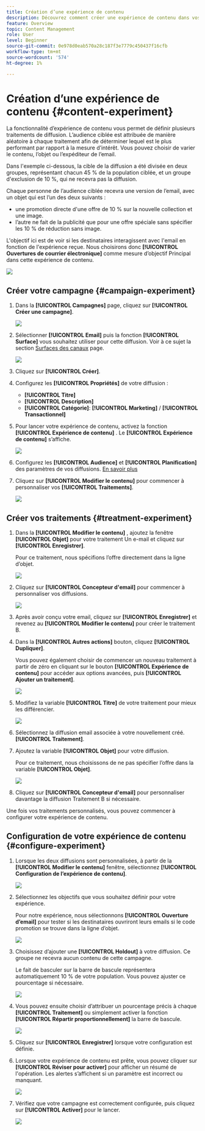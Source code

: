 ```yaml
---
title: Création d’une expérience de contenu
description: Découvrez comment créer une expérience de contenu dans vos campagnes
feature: Overview
topic: Content Management
role: User
level: Beginner
source-git-commit: 0e978d0eab570a28c187f3e7779c450437f16cfb
workflow-type: tm+mt
source-wordcount: '574'
ht-degree: 1%

---
```


# Création d’une expérience de contenu {#content-experiment}

La fonctionnalité d’expérience de contenu vous permet de définir plusieurs traitements de diffusion. L’audience ciblée est attribuée de manière aléatoire à chaque traitement afin de déterminer lequel est le plus performant par rapport à la mesure d’intérêt. Vous pouvez choisir de varier le contenu, l’objet ou l’expéditeur de l’email.

Dans l&#39;exemple ci-dessous, la cible de la diffusion a été divisée en deux groupes, représentant chacun 45 % de la population ciblée, et un groupe d&#39;exclusion de 10 %, qui ne recevra pas la diffusion.

Chaque personne de l’audience ciblée recevra une version de l’email, avec un objet qui est l’un des deux suivants :

* une promotion directe d&#39;une offre de 10 % sur la nouvelle collection et une image.
* l’autre ne fait de la publicité que pour une offre spéciale sans spécifier les 10 % de réduction sans image.

L&#39;objectif ici est de voir si les destinataires interagissent avec l&#39;email en fonction de l&#39;expérience reçue. Nous choisirons donc **[!UICONTROL Ouvertures de courrier électronique]** comme mesure d’objectif Principal dans cette expérience de contenu.

![](assets/content_experiment.png)

## Créer votre campagne {#campaign-experiment}

1. Dans la **[!UICONTROL Campagnes]** page, cliquez sur **[!UICONTROL Créer une campagne]**.

   ![](assets/content_experiment_1.png)

1. Sélectionner **[!UICONTROL Email]** puis la fonction **[!UICONTROL Surface]** vous souhaitez utiliser pour cette diffusion. Voir à ce sujet la section [Surfaces des canaux](../configuration/message-presets.md) page.

   ![](assets/content_experiment_2.png)

1. Cliquez sur **[!UICONTROL Créer]**.

1. Configurez les **[!UICONTROL Propriétés]** de votre diffusion :
   * **[!UICONTROL Titre]**
   * **[!UICONTROL Description]**
   * **[!UICONTROL Catégorie]**: **[!UICONTROL Marketing]** / **[!UICONTROL Transactionnel]**

1. Pour lancer votre expérience de contenu, activez la fonction **[!UICONTROL Expérience de contenu]** . Le **[!UICONTROL Expérience de contenu]** s’affiche.

   ![](assets/content_experiment_3.png)

1. Configurez les **[!UICONTROL Audience]** et **[!UICONTROL Planification]** des paramètres de vos diffusions. [En savoir plus](create-campaign.md)

1. Cliquez sur **[!UICONTROL Modifier le contenu]** pour commencer à personnaliser vos **[!UICONTROL Traitements]**.

   ![](assets/content_experiment_4.png)

## Créer vos traitements {#treatment-experiment}

1. Dans la **[!UICONTROL Modifier le contenu]** , ajoutez la fenêtre **[!UICONTROL Objet]** pour votre traitement Un e-mail et cliquez sur **[!UICONTROL Enregistrer]**.

   Pour ce traitement, nous spécifions l’offre directement dans la ligne d’objet.

   ![](assets/content_experiment_5.png)

1. Cliquez sur **[!UICONTROL Concepteur d&#39;email]** pour commencer à personnaliser vos diffusions.

   ![](assets/content_experiment_6.png)

1. Après avoir conçu votre email, cliquez sur **[!UICONTROL Enregistrer]** et revenez au **[!UICONTROL Modifier le contenu]** pour créer le traitement B.

1. Dans la **[!UICONTROL Autres actions]** bouton, cliquez **[!UICONTROL Dupliquer]**.

   Vous pouvez également choisir de commencer un nouveau traitement à partir de zéro en cliquant sur le bouton **[!UICONTROL Expérience de contenu]** pour accéder aux options avancées, puis **[!UICONTROL Ajouter un traitement]**.

   ![](assets/content_experiment_7.png)

1. Modifiez la variable **[!UICONTROL Titre]** de votre traitement pour mieux les différencier.

   ![](assets/content_experiment_8.png)

1. Sélectionnez la diffusion email associée à votre nouvellement créé. **[!UICONTROL Traitement]**.

1. Ajoutez la variable **[!UICONTROL Objet]** pour votre diffusion.

   Pour ce traitement, nous choisissons de ne pas spécifier l’offre dans la variable **[!UICONTROL Objet]**.

   ![](assets/content_experiment_9.png)

1. Cliquez sur **[!UICONTROL Concepteur d&#39;email]** pour personnaliser davantage la diffusion Traitement B si nécessaire.

Une fois vos traitements personnalisés, vous pouvez commencer à configurer votre expérience de contenu.

## Configuration de votre expérience de contenu {#configure-experiment}

1. Lorsque les deux diffusions sont personnalisées, à partir de la **[!UICONTROL Modifier le contenu]** fenêtre, sélectionnez **[!UICONTROL Configuration de l’expérience de contenu]**.

   ![](assets/content_experiment_10.png)

1. Sélectionnez les objectifs que vous souhaitez définir pour votre expérience.

   Pour notre expérience, nous sélectionnons **[!UICONTROL Ouverture d’email]** pour tester si les destinataires ouvriront leurs emails si le code promotion se trouve dans la ligne d’objet.

   ![](assets/content_experiment_11.png)

1. Choisissez d’ajouter une **[!UICONTROL Holdout]** à votre diffusion. Ce groupe ne recevra aucun contenu de cette campagne.

   Le fait de basculer sur la barre de bascule représentera automatiquement 10 % de votre population. Vous pouvez ajuster ce pourcentage si nécessaire.

   ![](assets/content_experiment_12.png)

1. Vous pouvez ensuite choisir d’attribuer un pourcentage précis à chaque **[!UICONTROL Traitement]** ou simplement activer la fonction **[!UICONTROL Répartir proportionnellement]** la barre de bascule.

   ![](assets/content_experiment_13.png)

1. Cliquez sur **[!UICONTROL Enregistrer]** lorsque votre configuration est définie.

1. Lorsque votre expérience de contenu est prête, vous pouvez cliquer sur **[!UICONTROL Réviser pour activer]** pour afficher un résumé de l&#39;opération. Les alertes s’affichent si un paramètre est incorrect ou manquant.

   ![](assets/content_experiment_15.png)

1. Vérifiez que votre campagne est correctement configurée, puis cliquez sur **[!UICONTROL Activer]** pour le lancer.

   ![](assets/content_experiment_14.png)

